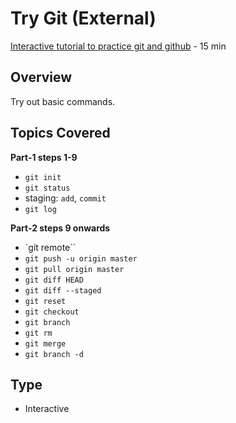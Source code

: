 # Try Git (External) 
[Interactive tutorial to practice git and github](https://try.github.io/levels/1/challenges/1) - 15 min

## Overview 
Try out basic commands.

## Topics Covered
**Part-1 steps 1-9**

- `git init`
- `git status`
- staging: `add`, `commit`
- `git log`

**Part-2 steps 9 onwards** 

- `git remote``
- `git push -u origin master`
- `git pull origin master`
- `git diff HEAD`
- `git diff --staged`
- `git reset`
- `git checkout`
- `git branch`
- `git rm`
- `git merge` 
- `git branch -d`


## Type 
- Interactive 





